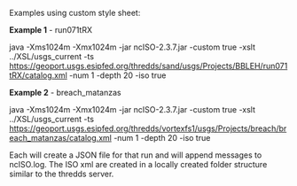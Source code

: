 Examples using custom style sheet:

**Example 1** - run071tRX

java -Xms1024m -Xmx1024m -jar ncISO-2.3.7.jar -custom true -xslt ../XSL/usgs_current -ts https://geoport.usgs.esipfed.org/thredds/sand/usgs/Projects/BBLEH/run071tRX/catalog.xml -num 1 -depth 20 -iso true

**Example 2** - breach_matanzas

java -Xms1024m -Xmx1024m -jar ncISO-2.3.7.jar -custom true -xslt ../XSL/usgs_current -ts https://geoport.usgs.esipfed.org/thredds/vortexfs1/usgs/Projects/breach/breach_matanzas/catalog.xml -num 1 -depth 20 -iso true

Each will create a JSON file for that run and will append messages to ncISO.log. The ISO xml are created in a locally created folder structure similar to the thredds server.  
